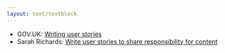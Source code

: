 ```yaml
---
layout: text/textblock
---
```


- GOV.UK: [Writing user stories](https://www.gov.uk/service-manual/agile-delivery/writing-user-stories)
- Sarah Richards: [Write user stories to share responsibility for content](https://2016.agilecontentconf.com/richards)
